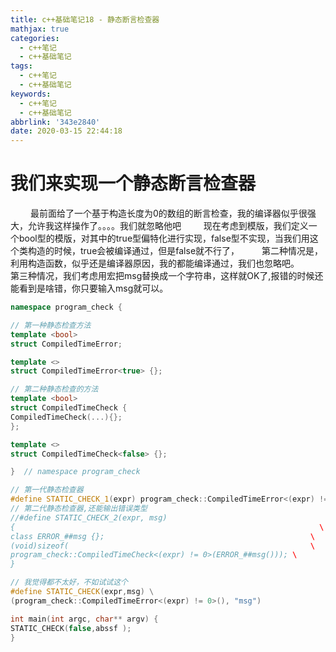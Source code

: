 ```yaml
---
title: c++基础笔记18 - 静态断言检查器
mathjax: true
categories:
  - c++笔记
  - c++基础笔记
tags:
  - c++笔记
  - c++基础笔记
keywords:
  - c++笔记
  - c++基础笔记
abbrlink: '343e2840'
date: 2020-03-15 22:44:18
---
```


# 我们来实现一个静态断言检查器
&emsp;&emsp; 最前面给了一个基于构造长度为0的数组的断言检查，我的编译器似乎很强大，允许我这样操作了。。。。我们就忽略他吧
&emsp;&emsp; 现在考虑到模版，我们定义一个bool型的模版，对其中的true型偏特化进行实现，false型不实现，当我们用这个类构造的时候，true会被编译通过，但是false就不行了，
&emsp;&emsp; 第二种情况是，利用构造函数，似乎还是编译器原因，我的都能编译通过，我们也忽略吧。
&emsp;&emsp; 第三种情况，我们考虑用宏把msg替换成一个字符串，这样就OK了,报错的时候还能看到是啥错，你只要输入msg就可以。
```cpp
namespace program_check {

// 第一种静态检查方法
template <bool>
struct CompiledTimeError;

template <>
struct CompiledTimeError<true> {};

// 第二种静态检查的方法
template <bool>
struct CompiledTimeCheck {
CompiledTimeCheck(...){};
};

template <>
struct CompiledTimeCheck<false> {};

}  // namespace program_check

// 第一代静态检查器
#define STATIC_CHECK_1(expr) program_check::CompiledTimeError<(expr) != 0>()
// 第二代静态检查器,还能输出错误类型
//#define STATIC_CHECK_2(expr, msg)                                        \
{                                                                    \
class ERROR_##msg {};                                              \
(void)sizeof(                                                      \
program_check::CompiledTimeCheck<(expr) != 0>(ERROR_##msg())); \
}

// 我觉得都不太好，不如试试这个
#define STATIC_CHECK(expr,msg) \
(program_check::CompiledTimeError<(expr) != 0>(), "msg")

int main(int argc, char** argv) {
STATIC_CHECK(false,abssf );
}
```


